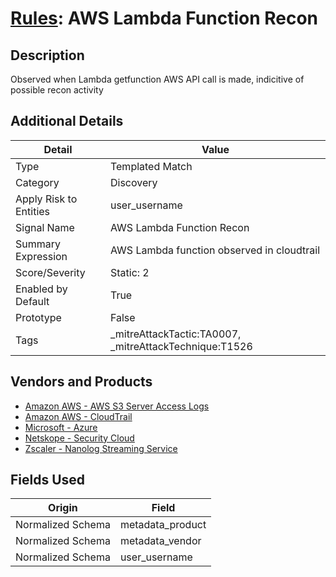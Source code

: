 # [Rules](README.md): AWS Lambda Function Recon

## Description
Observed when Lambda getfunction AWS API call is made, indicitive of possible recon activity

## Additional Details
|Detail|Value|
|----|----|
|Type|Templated Match|
|Category|Discovery|
|Apply Risk to Entities|user_username|
|Signal Name|AWS Lambda Function Recon|
|Summary Expression|AWS Lambda function observed in cloudtrail|
|Score/Severity|Static: 2|
|Enabled by Default|True|
|Prototype|False|
|Tags|_mitreAttackTactic:TA0007, _mitreAttackTechnique:T1526|
## Vendors and Products
- [Amazon AWS - AWS S3 Server Access Logs](../products/41f70c6e-18a9-462c-a04d-4edc7baead7a.md)
- [Amazon AWS - CloudTrail](../products/033624b0-218e-4dcb-b93f-0f1fb1806c56.md)
- [Microsoft - Azure](../products/a1225af5-e778-4068-a9a2-47da93d1ff24.md)
- [Netskope - Security Cloud](../products/B3582ED2-1A0C-452D-9802-97433D143486.md)
- [Zscaler - Nanolog Streaming Service](../products/6299d728-14f7-455e-85c5-ea8ec65a654a.md)


## Fields Used

|Origin|Field|
|----|----|
|Normalized Schema|metadata_product|
|Normalized Schema|metadata_vendor|
|Normalized Schema|user_username|


